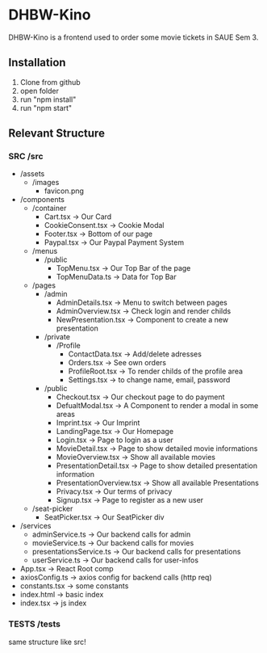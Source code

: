 # DHBW-Kino

DHBW-Kino is a frontend used to order some movie tickets in SAUE Sem 3.

## Installation

1. Clone from github
2. open folder
3. run "npm install"
4. run "npm start"

## Relevant Structure

### SRC /src
- /assets 
    - /images 
        - favicon.png 
- /components 
    - /container 
        - Cart.tsx -> Our Card 
        - CookieConsent.tsx -> Cookie Modal 
        - Footer.tsx -> Bottom of our page 
        - Paypal.tsx -> Our Paypal Payment System 
    - /menus 
        - /public 
            - TopMenu.tsx -> Our Top Bar of the page 
            - TopMenuData.ts -> Data for Top Bar 
    - /pages 
        - /admin 
            - AdminDetails.tsx -> Menu to switch between pages 
            - AdminOverview.tsx -> Check login and render childs 
            - NewPresentation.tsx -> Component to create a new presentation 
        - /private 
            - /Profile 
                - ContactData.tsx -> Add/delete adresses 
                - Orders.tsx -> See own orders 
                - ProfileRoot.tsx -> To render childs of the profile area 
                - Settings.tsx -> to change name, email, password 
        - /public 
            - Checkout.tsx -> Our checkout page to do payment 
            - DefualtModal.tsx -> A Component to render a modal in some areas 
            - Imprint.tsx -> Our Imprint 
            - LandingPage.tsx -> Our Homepage 
            - Login.tsx -> Page to login as a user 
            - MovieDetail.tsx -> Page to show detailed movie informations 
            - MovieOverview.tsx -> Show all available movies 
            - PresentationDetail.tsx -> Page to show detailed presentation information 
            - PresentationOverview.tsx -> Show all available Presentations 
            - Privacy.tsx -> Our terms of privacy 
            - Signup.tsx -> Page to register as a new user 
    - /seat-picker 
        - SeatPicker.tsx -> Our SeatPicker div 
- /services 
    - adminService.ts -> Our backend calls for admin 
    - movieService.ts -> Our backend calls for movies 
    - presentationsService.ts -> Our backend calls for presentations 
    - userService.ts -> Our backend calls for user-infos 
- App.tsx -> React Root comp
- axiosConfig.ts -> axios config for backend calls (http req) 
- constants.tsx -> some constants 
- index.html -> basic index 
- index.tsx -> js index 

### TESTS /tests
same structure like src!
